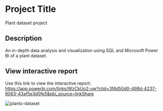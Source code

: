 # Project Title

Plant dataset project

## Description

An in-depth data analysis and visualization using SQL and Microsoft Power BI of a plant dataset.

## View interactive report  

Use this link to view the interactive report: https://app.powerbi.com/links/WzCkUo2-uw?ctid=3f4d50d0-498d-4237-8063-43af5e3d0fe5&pbi_source=linkShare  

![plants-dataset](https://github.com/Salumpharesy/data-analysis-projects/assets/105717610/b3f44161-bc05-4957-9853-7923f4c09385)

